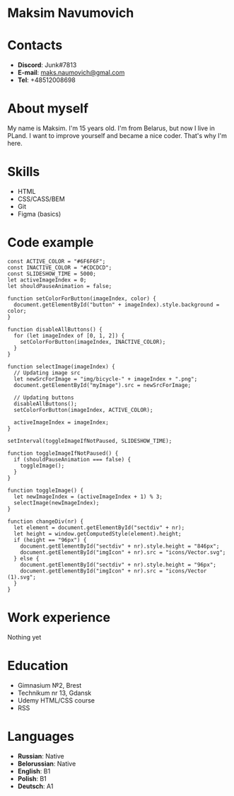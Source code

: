 # **Maksim Navumovich**
# **Contacts**
* **Discord**: Junk#7813
* **E-mail**: <maks.naumovich@gmal.com>
* **Tel**: +48512008698
# **About myself**
My name is Maksim. I'm 15 years old. I'm from Belarus, but now I live in PLand. I want to improve yourself and became a nice coder. That's why I'm here.
# **Skills** 
* HTML
* CSS/CASS/BEM
* Git
* Figma (basics)
# **Code example** 
```
const ACTIVE_COLOR = "#6F6F6F";
const INACTIVE_COLOR = "#CDCDCD";
const SLIDESHOW_TIME = 5000;
let activeImageIndex = 0;
let shouldPauseAnimation = false;

function setColorForButton(imageIndex, color) {
  document.getElementById("button" + imageIndex).style.background = color;
}

function disableAllButtons() {
  for (let imageIndex of [0, 1, 2]) {
    setColorForButton(imageIndex, INACTIVE_COLOR);
  }
}

function selectImage(imageIndex) {
  // Updating image src
  let newSrcForImage = "img/bicycle-" + imageIndex + ".png";
  document.getElementById("myImage").src = newSrcForImage;

  // Updating buttons
  disableAllButtons();
  setColorForButton(imageIndex, ACTIVE_COLOR);

  activeImageIndex = imageIndex;
}

setInterval(toggleImageIfNotPaused, SLIDESHOW_TIME);

function toggleImageIfNotPaused() {
  if (shouldPauseAnimation === false) {
    toggleImage();
  }
}

function toggleImage() {
  let newImageIndex = (activeImageIndex + 1) % 3;
  selectImage(newImageIndex);
}

function changeDiv(nr) {
  let element = document.getElementById("sectdiv" + nr);
  let height = window.getComputedStyle(element).height;
  if (height == "96px") {
    document.getElementById("sectdiv" + nr).style.height = "846px";
    document.getElementById("imgIcon" + nr).src = "icons/Vector.svg";
  } else {
    document.getElementById("sectdiv" + nr).style.height = "96px";
    document.getElementById("imgIcon" + nr).src = "icons/Vector (1).svg";
  }
}
```
# **Work experience** 
Nothing yet
# **Education**
* Gimnasium №2, Brest
* Technikum nr 13, Gdansk
* Udemy HTML/CSS course
* RSS
# **Languages**
* **Russian**: Native
* **Belorussian**: Native
* **English**: B1
* **Polish**: B1
* **Deutsch**: A1




